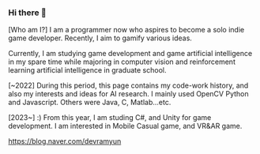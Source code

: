 ### Hi there 👋
[Who am I?]
I am a programmer now who aspires to become a solo indie game developer. Recently, I aim to gamify various ideas.

Currently, I am studying game development and game artificial intelligence in my spare time while majoring in computer vision and reinforcement learning artificial intelligence in graduate school.

[~2022]
During this period, this page contains my code-work history, and also my interests and ideas for AI research.
I mainly used OpenCV Python and Javascript.
Others were Java, C, Matlab...etc.

[2023~] :) 
From this year, I am studing C#, and Unity for game development.
I am interested in Mobile Casual game, and VR&AR game.


https://blog.naver.com/devramyun




<!--
**southglory/southglory** is a ✨ _special_ ✨ repository because its `README.md` (this file) appears on your GitHub profile.

Here are some ideas to get you started:

- 🔭 I’m currently working on ...
- 🌱 I’m currently learning ...
- 👯 I’m looking to collaborate on ...
- 🤔 I’m looking for help with ...
- 💬 Ask me about ...
- 📫 How to reach me: ...
- 😄 Pronouns: ...
- ⚡ Fun fact: ...
-->
